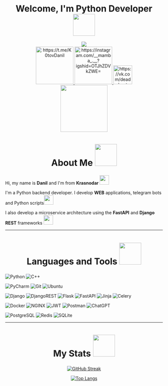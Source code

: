  <div align="center">
<h1 
  style="font-size: 2em; font-weight: bold;">
   Welcome, I'm Python Developer
  <img src="https://i.giphy.com/media/v1.Y2lkPTc5MGI3NjExNWxiMmhzand2YzE5MXdxdm5wb3cweDBvdXJ2NDVkbGl6YjZoajU1ZyZlcD12MV9pbnRlcm5hbF9naWZfYnlfaWQmY3Q9cw/gggOsc0HFC1DcTHKLO/giphy.gif" width="70">
</h1>
</div> 

<div id="header" align="center">
  <img src=https://media.giphy.com/media/CfsHhb5lUjBcLuXmz6/giphy.gif>
  <div id="badges">
  <a href="https://t.me/K0tovDanil">
    <img src="https://img.shields.io/badge/-Telegram-black?logo=Telegram&logoColor=white" alt="https://t.me/K0tovDanil" width="120"/>
  </a>
  <a href="https://instagram.com/__mamba_.__?igshid=OTJhZDVkZWE=">
    <img src="https://img.shields.io/badge/-Instagram-black?logo=Instagram&logoColor=white" alt="https://instagram.com/__mamba_.__?igshid=OTJhZDVkZWE=" width="120"/>
  </a>
  <a href="https://vk.com/deadkoot">
    <img src="https://img.shields.io/badge/-VK-black?logo=VK&logoColor=white" alt="https://vk.com/deadkoot" width="60"/>
  </a>
</div>
   <img src="https://komarev.com/ghpvc/?username=OreoLand123&style=for-the-badge&color=000000" alt="" width="150"/>
  <h1>
</h1>
</div>

<div align="center">
<h2 
  style="font-size: 2em; font-weight: bold;">
  About Me
  <img src="https://i.giphy.com/media/v1.Y2lkPTc5MGI3NjExNGc3amtiZHNmdTN5NnNza3pxNnNvd2puYTM4MWdqenpzZ3d2OXJ3YiZlcD12MV9pbnRlcm5hbF9naWZfYnlfaWQmY3Q9cw/4poYoaMMcRkEzVPmnb/giphy.gif" width="70">
</h2>
</div> 

Hi, my name is **Danil** and I'm from **Krasnodar** <img src="https://media.giphy.com/media/WUlplcMpOCEmTGBtBW/giphy.gif" width="30">

I'm a Python backend developer. I develop **WEB** applications, telegram bots and Python scripts<img src="https://media0.giphy.com/media/M3nwJpDEUxkCzVftCi/200w.webp?cid=ecf05e47dsjqosbyo9tor9smfxa3yyrg9jzptyauloabqe2r&rid=200w.webp&ct=s" width="30">

I also develop a microservice architecture using the **FastAPI** and **Django REST** frameworks <img src="https://media3.giphy.com/media/SHjOSDkKZ18qOHA5B5/200.webp?cid=ecf05e478aff3ri7co999rxarfsyaiheusc4g0lr2takhvm9&rid=200.webp&ct=s" width="30">




---
<div align="center">
<h2 
  style="font-size: 2em; font-weight: bold;">
  Languages and Tools 
  <img src="https://i.giphy.com/media/v1.Y2lkPTc5MGI3NjExd2VnZW4xOTRsODkwam8yNnJiYnN3b3pzZHp0dzBsdzZsc2xwNThrbyZlcD12MV9pbnRlcm5hbF9naWZfYnlfaWQmY3Q9cw/oz45ELYgMoYVsZqmor/giphy.gif" width="70">
</h2>
</div> 

![Python](https://img.shields.io/badge/Python-090909?style=for-the-badge&logo=python&logoColor=00BFFF)
![C++](https://img.shields.io/badge/c++-%23000000?style=for-the-badge&logo=c%2B%2B&logoColor=violet)


![PyCharm](https://img.shields.io/badge/PyCharm-090909?style=for-the-badge&logo=PyCharm&logoColor=1DE81C)
![Git](https://img.shields.io/badge/Git-090909?style=for-the-badge&logo=Git)
![Ubuntu](https://img.shields.io/badge/Ubuntu-%23000000?style=for-the-badge&logo=ubuntu&logoColor=orange)

![Django](https://img.shields.io/badge/Django-090909?style=for-the-badge&logo=Django)
![DjangoREST](https://img.shields.io/badge/DJANGO-REST-ff1709?style=for-the-badge&logo=django&logoColor=white&color=%23092E20&labelColor=black)
![Flask](https://img.shields.io/badge/Flask-090909?style=for-the-badge&logo=Flask)
![FastAPI](https://img.shields.io/badge/FastAPI-090909?style=for-the-badge&logo=FastAPI)
![Jinja](https://img.shields.io/badge/jinja-%23000000?style=for-the-badge&logo=jinja&logoColor=white)
![Celery](https://img.shields.io/badge/Celery-090909?style=for-the-badge&logo=Celery&logoColor=00FF41)

![Docker](https://img.shields.io/badge/Docker-090909?style=for-the-badge&logo=Docker)
![NGINX](https://img.shields.io/badge/NGINX-090909?style=for-the-badge&logo=NGINX&logoColor=1DE81C)
![JWT](https://img.shields.io/badge/JWT-black?style=for-the-badge&logo=JSON%20web%20tokens)
![Postman](https://img.shields.io/badge/Postman-%23000000?style=for-the-badge&logo=postman&logoColor=orange)
![ChatGPT](https://img.shields.io/badge/chatGPT-%23000000?style=for-the-badge&logo=openai&logoColor=white)

![PostgreSQL](https://img.shields.io/badge/PostgreSQL-090909?style=for-the-badge&logo=PostgreSQL&logoColor=00BFFF)
![Redis](https://img.shields.io/badge/redis-%23000000?style=for-the-badge&logo=redis&logoColor=read)
![SQLite](https://img.shields.io/badge/sqlite-%23000000?style=for-the-badge&logo=sqlite&logoColor=blue)


---

<div align="center">
<h2 
  style="font-size: 2em; font-weight: bold;">
  My Stats
   <img src="https://i.giphy.com/media/v1.Y2lkPTc5MGI3NjExcXl4cWZ1Z280bjV5c2l6c2pvbmVkdHVkMjZha3FxdWxxc3NpZG9jZyZlcD12MV9pbnRlcm5hbF9naWZfYnlfaWQmY3Q9cw/XUA7ZZcBl0McuVqwd8/giphy.gif" width="70">
</h2>
</div> 

<div align="center">
  
[![GitHub Streak](http://github-readme-streak-stats.herokuapp.com?user=KotDev&theme=dark&background=000000)](https://git.io/streak-stats)

[![Top Langs](https://github-readme-stats.vercel.app/api/top-langs/?username=KotDev&layout=compact&theme=vision-friendly-dark)](https://github.com/anuraghazra/github-readme-stats)
</div> 
